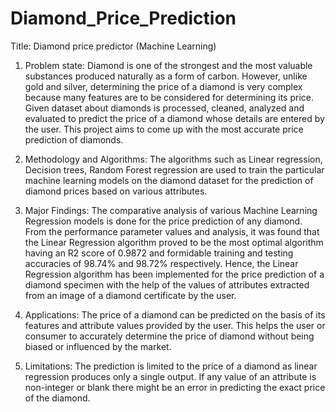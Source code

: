 # Diamond_Price_Prediction
Title: Diamond price predictor (Machine Learning)
1.	Problem state: Diamond is one of the strongest and the most valuable substances produced naturally as a form of carbon. However, unlike gold and silver, determining the price of a diamond is very complex because many features are to be considered for determining its price. Given dataset about diamonds is processed, cleaned, analyzed and evaluated to predict the price of a diamond whose details are entered by the user. This project aims to come up with the most accurate price prediction of diamonds.

2.	Methodology and Algorithms:	The algorithms such as Linear regression, Decision trees, Random Forest regression are used to train the particular machine learning models on the diamond dataset for the prediction of diamond prices based on various attributes.

3.	Major Findings: The comparative analysis of various Machine Learning Regression models is done for the price prediction of any diamond. From the performance parameter values and analysis, it was found that the Linear Regression algorithm proved to be the most optimal algorithm having an R2 score of 0.9872 and formidable training and testing accuracies of 98.74% and 98.72% respectively. Hence, the Linear Regression algorithm has been implemented for the price prediction of a diamond specimen with the help of the values of attributes extracted from an image of a diamond certificate by the user.

4.	Applications: The price of a diamond can be predicted on the basis of its features and attribute values provided by the user. This helps the user or consumer to accurately determine the price of diamond without being biased or influenced by the market.

5.	Limitations: The prediction is limited to the price of a diamond as linear regression produces only a single output. If any value of an attribute is non-integer or blank there might be an error in predicting the exact price of the diamond.
